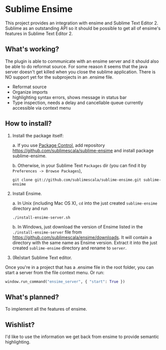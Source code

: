 # Sublime Ensime

This project provides an integration with ensime and Sublime Text Editor 2.
Sublime as an outstanding API so it should be possible to get all of ensime's features in Sublime Text Editor 2.

## What's working?
The plugin is able to communicate with an ensime server and it should also be able to do reformat source.
For some reason it seems that the java server doesn't get killed when you close the sublime application.
There is NO support yet for the subprojects in an .ensime file.

  * Reformat source
  * Organize imports
  * highlighting syntax errors, shows message in status bar
  * Type inspection, needs a delay and cancellable queue currently accessible via context menu


## How to install?

1. Install the package itself:

    a. If you use [Package Control](http://wbond.net/sublime_packages/package_control),
    add repository https://github.com/sublimescala/sublime-ensime and install package sublime-ensime.

    b. Otherwise, in your Sublime Text `Packages` dir (you can find it by `Preferences -> Browse Packages`),

    ```
    git clone git://github.com/sublimescala/sublime-ensime.git sublime-ensime
    ```

2. Install Ensime.

    a. In Unix (including Mac OS X), `cd` into the just created `sublime-ensime` directory and run
    ```
    ./install-ensime-server.sh
    ```

    b. In Windows, just download the version of Ensime listed in the `./install-ensime-server` file
    from https://github.com/sublimescala/ensime/downloads. It will contain a directory with the same
    name as Ensime version. Extract it into the just created `sublime-ensime` directory and rename
    to `server`.

3. (Re)start Sublime Text editor.

Once you're in a project that has a .ensime file in the root folder, you can start a server from the file context menu. Or run:

```python
window.run_command("ensime_server", { "start": True })
```

## What's planned?
To implement all the features of ensime.

## Wishlist?
I'd like to use the information we get back from ensime to provide semantic highlighting.
